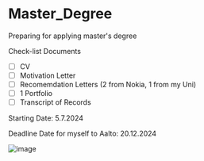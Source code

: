 # Master_Degree
Preparing for applying master's degree

Check-list Documents

- [ ] CV
- [ ] Motivation Letter
- [ ] Recomemdation Letters (2 from Nokia, 1 from my Uni)
- [ ] 1 Portfolio
- [ ] Transcript of Records

Starting Date: 5.7.2024

Deadline Date for myself to Aalto: 20.12.2024 

![image](https://github.com/VienThanh12/Master_Degree/assets/67015555/c6a1151b-87b1-42bf-a62d-cae747a513bd)
